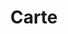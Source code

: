 ---
layout: paginate
title: "Carte"
permalink: /voyages/
pagination:
    enabled: true
    category: voyages
---